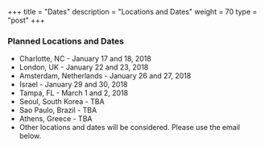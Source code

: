 +++
title = "Dates"
description = "Locations and Dates"
weight = 70
type = "post"
+++

### Planned Locations and Dates
  * Charlotte, NC - January 17 and 18, 2018
  * London, UK - January 22 and 23, 2018
  * Amsterdam, Netherlands - January 26 and 27, 2018
  * Israel - January 29 and 30, 2018
  * Tampa, FL - March 1 and 2, 2018
  * Seoul, South Korea - TBA
  * Sao Paulo, Brazil - TBA
  * Athens, Greece - TBA
  * Other locations and dates will be considered. Please use the email below.